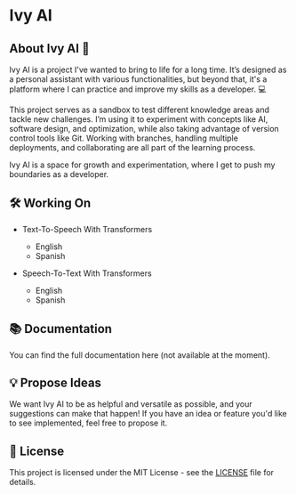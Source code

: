 # Ivy AI
## About Ivy AI 🤖
Ivy AI is a project I've wanted to bring to life for a long time. It’s designed as a personal assistant with various functionalities, but beyond that, it's a platform where I can practice and improve my skills as a developer. 💻

This project serves as a sandbox to test different knowledge areas and tackle new challenges. I’m using it to experiment with concepts like AI, software design, and optimization, while also taking advantage of version control tools like Git. Working with branches, handling multiple deployments, and collaborating are all part of the learning process.

Ivy AI is a space for growth and experimentation, where I get to push my boundaries as a developer.

## 🛠️ Working On
- Text-To-Speech With Transformers
  - English
  - Spanish
    
- Speech-To-Text With Transformers
  - English
  - Spanish

## 📚 Documentation
You can find the full documentation here (not available at the moment).

## 💡 Propose Ideas
We want Ivy AI to be as helpful and versatile as possible, and your suggestions can make that happen! If you have an idea or feature you'd like to see implemented, feel free to propose it.

## 📄 License
This project is licensed under the MIT License - see the [LICENSE](https://github.com/Johnson1255/Ivy-AI/blob/main/LICENSE) file for details.
